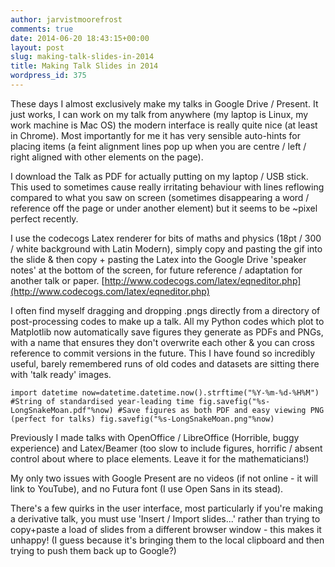 ```yaml
---
author: jarvistmoorefrost
comments: true
date: 2014-06-20 18:43:15+00:00
layout: post
slug: making-talk-slides-in-2014
title: Making Talk Slides in 2014
wordpress_id: 375
---
```


These days I almost exclusively make my talks in Google Drive / Present. It just works, I can work on my talk from anywhere (my laptop is Linux, my work machine is Mac OS) the modern interface is really quite nice (at least in Chrome). Most importantly for me it has very sensible auto-hints for placing items (a feint alignment lines pop up when you are centre / left / right aligned with other elements on the page).

I download the Talk as PDF for actually putting on my laptop / USB stick. This used to sometimes cause really irritating behaviour with lines reflowing compared to what you saw on screen (sometimes disappearing a word / reference off the page or under another element) but it seems to be ~pixel perfect recently.

I use the codecogs Latex renderer for bits of maths and physics (18pt / 300 / white background with Latin Modern), simply copy and pasting the gif into the slide & then copy + pasting the Latex into the Google Drive 'speaker notes' at the bottom of the screen, for future reference / adaptation for another talk or paper.
[http://www.codecogs.com/latex/eqneditor.php](http://www.codecogs.com/latex/eqneditor.php)

I often find myself dragging and dropping .pngs directly from a directory of post-processing codes to make up a talk. All my Python codes which plot to Matplotlib now automatically save figures they generate as PDFs and PNGs, with a name that ensures they don't overwrite each other & you can cross reference to commit versions in the future. This I have found so incredibly useful, barely remembered runs of old codes and datasets are sitting there with 'talk ready' images.

` import datetime
now=datetime.datetime.now().strftime("%Y-%m-%d-%H%M") #String of standardised year-leading time
fig.savefig("%s-LongSnakeMoan.pdf"%now) #Save figures as both PDF and easy viewing PNG (perfect for talks)
fig.savefig("%s-LongSnakeMoan.png"%now)
`

Previously I made talks with OpenOffice / LibreOffice (Horrible, buggy experience) and Latex/Beamer (too slow to include figures, horrific / absent control about where to place elements. Leave it for the mathematicians!)

My only two issues with Google Present are no videos (if not online - it will link to YouTube), and no Futura font (I use Open Sans in its stead).

There's a few quirks in the user interface, most particularly if you're making a derivative talk, you must use 'Insert / Import slides...' rather than trying to copy+paste a load of slides from a different browser window - this makes it unhappy! (I guess because it's bringing them to the local clipboard and then trying to push them back up to Google?)

